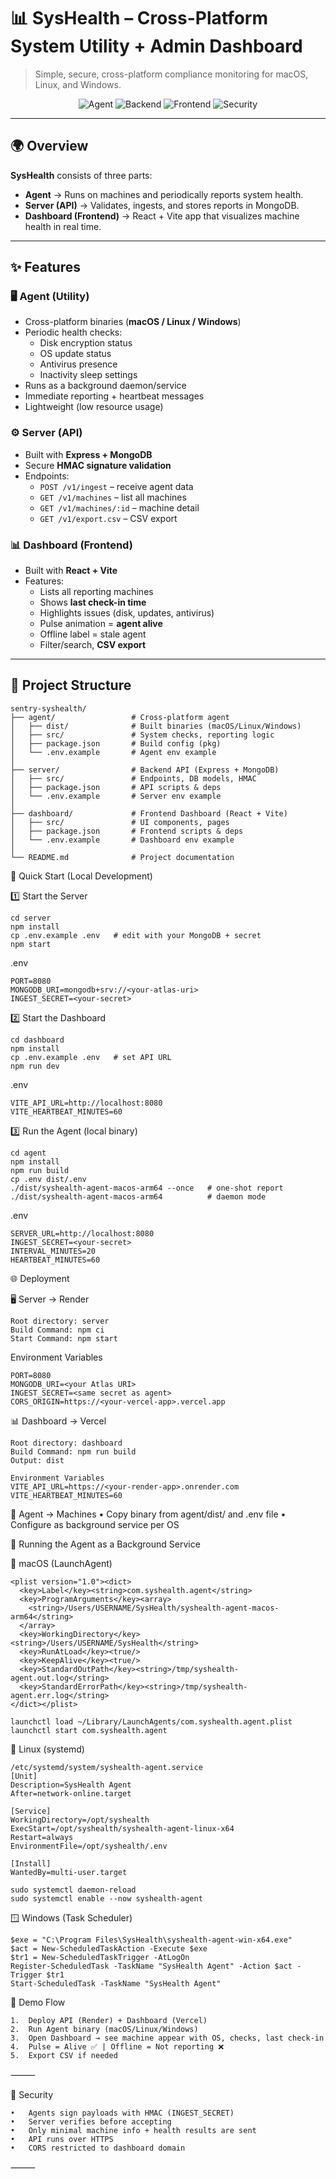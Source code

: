 # 📊 SysHealth – Cross-Platform System Utility + Admin Dashboard

> Simple, secure, cross-platform compliance monitoring for macOS, Linux, and Windows.

<p align="center">
  <img alt="Agent" src="https://img.shields.io/badge/Agent-macOS%20%7C%20Linux%20%7C%20Windows-4c9aff">
  <img alt="Backend" src="https://img.shields.io/badge/Server-Express%20%2B%20MongoDB-10b981">
  <img alt="Frontend" src="https://img.shields.io/badge/Dashboard-React%20%2B%20Vite-6366f1">
  <img alt="Security" src="https://img.shields.io/badge/Security-HMAC--signed%20ingest-f97316">
</p>

---

## 🌍 Overview
**SysHealth** consists of three parts:

- **Agent** → Runs on machines and periodically reports system health.  
- **Server (API)** → Validates, ingests, and stores reports in MongoDB.  
- **Dashboard (Frontend)** → React + Vite app that visualizes machine health in real time.  

---

## ✨ Features

### 🖥 Agent (Utility)
- Cross-platform binaries (**macOS / Linux / Windows**)
- Periodic health checks:
  - Disk encryption status
  - OS update status
  - Antivirus presence
  - Inactivity sleep settings
- Runs as a background daemon/service
- Immediate reporting + heartbeat messages
- Lightweight (low resource usage)

### ⚙️ Server (API)
- Built with **Express + MongoDB**
- Secure **HMAC signature validation**
- Endpoints:
  - `POST /v1/ingest` – receive agent data
  - `GET /v1/machines` – list all machines
  - `GET /v1/machines/:id` – machine detail
  - `GET /v1/export.csv` – CSV export

### 📊 Dashboard (Frontend)
- Built with **React + Vite**
- Features:
  - Lists all reporting machines
  - Shows **last check-in time**
  - Highlights issues (disk, updates, antivirus)
  - Pulse animation = **agent alive**
  - Offline label = stale agent
  - Filter/search, **CSV export**

---

## 📂 Project Structure

```text
sentry-syshealth/
├── agent/                 # Cross-platform agent
│   ├── dist/              # Built binaries (macOS/Linux/Windows)
│   ├── src/               # System checks, reporting logic
│   ├── package.json       # Build config (pkg)
│   └── .env.example       # Agent env example
│
├── server/                # Backend API (Express + MongoDB)
│   ├── src/               # Endpoints, DB models, HMAC
│   ├── package.json       # API scripts & deps
│   └── .env.example       # Server env example
│
├── dashboard/             # Frontend Dashboard (React + Vite)
│   ├── src/               # UI components, pages
│   ├── package.json       # Frontend scripts & deps
│   └── .env.example       # Dashboard env example
│
└── README.md              # Project documentation
```

🚀 Quick Start (Local Development)

1️⃣ Start the Server
```text
cd server
npm install
cp .env.example .env   # edit with your MongoDB + secret
npm start
```

.env
```text
PORT=8080
MONGODB_URI=mongodb+srv://<your-atlas-uri>
INGEST_SECRET=<your-secret>
```

2️⃣ Start the Dashboard
```text
cd dashboard
npm install
cp .env.example .env   # set API URL
npm run dev
```

.env
```text
VITE_API_URL=http://localhost:8080
VITE_HEARTBEAT_MINUTES=60
```

3️⃣ Run the Agent (local binary)
```text
cd agent
npm install
npm run build
cp .env dist/.env
./dist/syshealth-agent-macos-arm64 --once   # one-shot report
./dist/syshealth-agent-macos-arm64          # daemon mode
```

.env
```text
SERVER_URL=http://localhost:8080
INGEST_SECRET=<your-secret>
INTERVAL_MINUTES=20
HEARTBEAT_MINUTES=60
```

🌐 Deployment

🖥 Server → Render
```text
Root directory: server
Build Command: npm ci
Start Command: npm start
```
Environment Variables
```text
PORT=8080
MONGODB_URI=<your Atlas URI>
INGEST_SECRET=<same secret as agent>
CORS_ORIGIN=https://<your-vercel-app>.vercel.app
```

📊 Dashboard → Vercel
```text
Root directory: dashboard
Build Command: npm run build
Output: dist
```
```text
Environment Variables
VITE_API_URL=https://<your-render-app>.onrender.com
VITE_HEARTBEAT_MINUTES=60
```

🤖 Agent → Machines
	•	Copy binary from agent/dist/ and .env file
	•	Configure as background service per OS
 

🔄 Running the Agent as a Background Service

🍏 macOS (LaunchAgent)
```text
<plist version="1.0"><dict>
  <key>Label</key><string>com.syshealth.agent</string>
  <key>ProgramArguments</key><array>
    <string>/Users/USERNAME/SysHealth/syshealth-agent-macos-arm64</string>
  </array>
  <key>WorkingDirectory</key><string>/Users/USERNAME/SysHealth</string>
  <key>RunAtLoad</key><true/>
  <key>KeepAlive</key><true/>
  <key>StandardOutPath</key><string>/tmp/syshealth-agent.out.log</string>
  <key>StandardErrorPath</key><string>/tmp/syshealth-agent.err.log</string>
</dict></plist>
```
```text
launchctl load ~/Library/LaunchAgents/com.syshealth.agent.plist
launchctl start com.syshealth.agent
```

🐧 Linux (systemd)
```text
/etc/systemd/system/syshealth-agent.service
[Unit]
Description=SysHealth Agent
After=network-online.target

[Service]
WorkingDirectory=/opt/syshealth
ExecStart=/opt/syshealth/syshealth-agent-linux-x64
Restart=always
EnvironmentFile=/opt/syshealth/.env

[Install]
WantedBy=multi-user.target
```
```text
sudo systemctl daemon-reload
sudo systemctl enable --now syshealth-agent
```

🪟 Windows (Task Scheduler)
```text
$exe = "C:\Program Files\SysHealth\syshealth-agent-win-x64.exe"
$act = New-ScheduledTaskAction -Execute $exe
$tr1 = New-ScheduledTaskTrigger -AtLogOn
Register-ScheduledTask -TaskName "SysHealth Agent" -Action $act -Trigger $tr1
Start-ScheduledTask -TaskName "SysHealth Agent"
```

🎯 Demo Flow

	1.	Deploy API (Render) + Dashboard (Vercel)
	2.	Run Agent binary (macOS/Linux/Windows)
	3.	Open Dashboard → see machine appear with OS, checks, last check-in
	4.	Pulse = Alive ✅ | Offline = Not reporting ❌
	5.	Export CSV if needed

⸻

🔐 Security

	•	Agents sign payloads with HMAC (INGEST_SECRET)
	•	Server verifies before accepting
	•	Only minimal machine info + health results are sent
	•	API runs over HTTPS
	•	CORS restricted to dashboard domain

⸻
